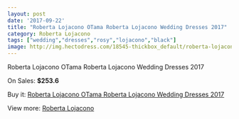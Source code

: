 ```yaml
---
layout: post
date: '2017-09-22'
title: "Roberta Lojacono OTama Roberta Lojacono Wedding Dresses 2017"
category: Roberta Lojacono
tags: ["wedding","dresses","rosy","lojacono","black"]
image: http://img.hectodress.com/18545-thickbox_default/roberta-lojacono-otama-roberta-lojacono-wedding-dresses-2013.jpg
---
```

Roberta Lojacono OTama Roberta Lojacono Wedding Dresses 2017

On Sales: **$253.6**
<a href="https://www.hectodress.com/roberta-lojacono/8717-roberta-lojacono-otama-roberta-lojacono-wedding-dresses-2013.html"><amp-img layout="responsive" width="600" height="600" src="//img.hectodress.com/18545-thickbox_default/roberta-lojacono-otama-roberta-lojacono-wedding-dresses-2013.jpg" alt="Roberta Lojacono OTama Roberta Lojacono Wedding Dresses 2017 0" /></a>
<a href="https://www.hectodress.com/roberta-lojacono/8717-roberta-lojacono-otama-roberta-lojacono-wedding-dresses-2013.html"><amp-img layout="responsive" width="600" height="600" src="//img.hectodress.com/18546-thickbox_default/roberta-lojacono-otama-roberta-lojacono-wedding-dresses-2013.jpg" alt="Roberta Lojacono OTama Roberta Lojacono Wedding Dresses 2017 1" /></a>

Buy it: [Roberta Lojacono OTama Roberta Lojacono Wedding Dresses 2017](https://www.hectodress.com/roberta-lojacono/8717-roberta-lojacono-otama-roberta-lojacono-wedding-dresses-2013.html "Roberta Lojacono OTama Roberta Lojacono Wedding Dresses 2017")

View more: [Roberta Lojacono](https://www.hectodress.com/146-roberta-lojacono "Roberta Lojacono")
